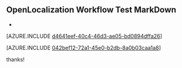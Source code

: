 ## OpenLocalization Workflow Test MarkDown
* 

[AZURE.INCLUDE [d4641eef-40c4-46d3-ae05-bd0894dffa26](calleeMd1.md)]



[AZURE.INCLUDE [042bef12-72a1-45e0-b2db-8a0b03caa1a8](calleeMd2.md)]

 
thanks!